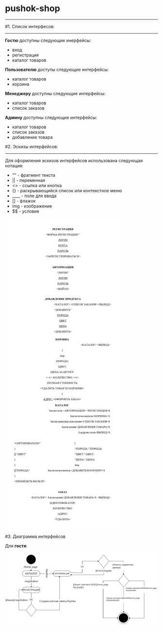 # pushok-shop
___
#1. Список интерфесов:
___

**Гостю** доступны следующие инерфейсы:
  * вход
  * регистрация
  * каталог товаров

**Пользователю** доступы следующие интерфейсы:
  * каталог товаров
  * корзина

**Менеджеру** доступны следующие интерфейсы:
  * каталог товаров
  * список заказов

**Админу** доступны следующие интерфейсы:
  * каталог товаров
  * список заказов
  * добавление товара

#2. Эскизы интерфейсов:
___

Для оформления эскизов интерфейсов использована следующая нотация:
  * "" - фрагмент текста
  * || - переменная 
  * <> - ссылка или кнопка 
  * {} - раскрывающийся список или контекстное меню
  * ____ - поле для ввода
  * [] - флажок
  * img - изображение
  * $$ - условие

![Эскизы интерфейсов](https://github.com/kolqueqo/demo/blob/96fe234d974eb08152f48c93de1a90255738113a/source_images/%D1%8D%D1%81%D0%BA%D0%B8%D0%B7%D1%8B%20%D0%B8%D0%BD%D1%82%D0%B5%D1%80%D1%84%D0%B5%D0%B9%D1%81%D0%BE%D0%B2.png)

#3. Диаграмма интерфейсов

Для **гостя**:
![для гостя](https://github.com/kolqueqo/demo/blob/12a3402a29e172edde6427d661c55ef4c18da5f0/source_images/guest.png)

